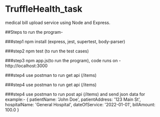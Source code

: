 # TruffleHealth_task
medical bill upload service using Node and Express.


##Steps to run the program-

###step1
npm install (express, jest, supertest, body-parser)

###step2
npm test (to run the test cases)


###step3
npm app.js(to run the program), code runs on - http://localhost:3000

###step4
use postman to run get api (/items)

###step4
use postman to run get api (/items)

###step4
use postman to run post api (/items) and send json data for example:-  {        patientName: 'John Doe',        patientAddress: '123 Main St',        hospitalName: 'General Hospital',        dateOfService: '2022-01-01',        billAmount: 100.0      } 
